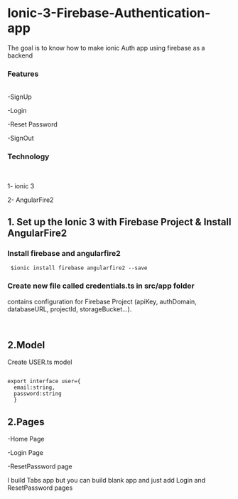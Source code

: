 # Ionic-3-Firebase-Authentication-app
The goal is to know how to make ionic Auth app using firebase as a backend 

<h3>Features</h3> <br>
 -SignUp
 
 -Login
 
 -Reset Password
 
 -SignOut

<h3>Technology</h3> <br>

 1- ionic 3 
 
 2- AngularFire2 




<h2> 1. Set up the Ionic 3 with Firebase Project & Install AngularFire2 </h2>
 
<h3> Install firebase and angularfire2 </h3>

<code> $ionic install firebase angularfire2 --save </code>

<h3> Create new file called credentials.ts in src/app folder </h3>

<p>contains configuration for Firebase Project (apiKey, authDomain, databaseURL, projectId, storageBucket…). </p>
</br>

<h2> 2.Model </h2>

<p> Create USER.ts model</p>

<code>
export interface user={
  email:string,
  password:string
  }
</code>

<h2> 2.Pages </h2>

-Home Page

-Login Page 

-ResetPassword page

I build Tabs app but you can build blank app and just add Login and ResetPassword pages


